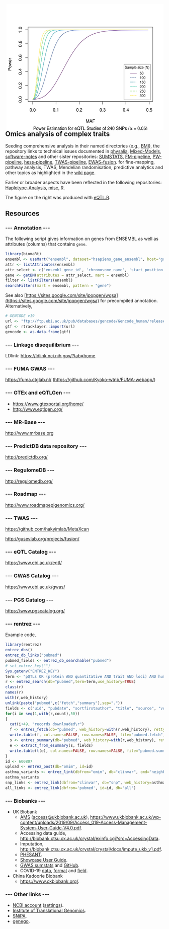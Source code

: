 <img src="eQTL/eQTL.png" height="400" width="500" align="right">

## Omics analysis of complex traits

Seeding comprehensive analysis in their named directories (e.g., [BMI](BMI)), the repository links to technical issues documented in [physalia](https://github.com/jinghuazhao/physalia), [Mixed-Models](https://github.com/jinghuazhao/Mixed-Models), [software-notes](https://github.com/jinghuazhao/software-notes) and other sister repositories: 
[SUMSTATS](https://github.com/jinghuazhao/SUMSTATS),
[FM-pipeline](https://github.com/jinghuazhao/FM-pipeline),
[PW-pipeline](https://github.com/jinghuazhao/PW-pipeline),
[hess-pipeline](https://github.com/jinghuazhao/hess-pipeline),
[TWAS-pipeline](https://github.com/jinghuazhao/TWAS-pipeline),
[EWAS-fusion](https://github.com/jinghuazhao/EWAS-fusion).
for fine-mapping, pathway analysis, TWAS, Mendelian randomisation, predictive analytics and other topics as highlighted in the [wiki page](https://github.com/jinghuazhao/Omics-analysis/wiki).

Earlier or broader aspects have been reflected in the following repositories: [Haplotype-Analysis](https://github.com/jinghuazhao/Haplotype-Analysis), [misc](https://github.com/jinghuazhao/misc), [R](https://github.com/jinghuazhao/R).

The figure on the right was produced with [eQTL.R](eQTL/eQTL.R).

## Resources

### --- Annotation ---

The following script gives information on genes from ENSEMBL as well as attributes (columns) that contains `gene`.
```r
library(biomaRt)
ensembl <- useMart("ensembl", dataset="hsapiens_gene_ensembl", host="grch37.ensembl.org", path="/biomart/martservice")
attr <- listAttributes(ensembl)
attr_select <- c('ensembl_gene_id', 'chromosome_name', 'start_position', 'end_position', 'description', 'hgnc_symbol', 'transcription_start_site')
gene <- getBM(attributes = attr_select, mart = ensembl)
filter <- listFilters(ensembl)
searchFilters(mart = ensembl, pattern = "gene")
```
See also [https://sites.google.com/site/jpopgen/wgsa](https://sites.google.com/site/jpopgen/wgsa) for precompiled annotation. Alternatively, 
```r
# GENCODE v19
url <- "ftp://ftp.ebi.ac.uk/pub/databases/gencode/Gencode_human/release_19/gencode.v19.chr_patch_hapl_scaff.annotation.gtf.gz"
gtf <- rtracklayer::import(url)
gencode <- as.data.frame(gtf)
```

### --- Linkage disequilibrium ---

LDlink: https://ldlink.nci.nih.gov/?tab=home.

### --- FUMA GWAS ---

https://fuma.ctglab.nl/ (https://github.com/Kyoko-wtnb/FUMA-webapp/)

### --- GTEx and eQTLGen ---

* https://www.gtexportal.org/home/
* http://www.eqtlgen.org/

### --- MR-Base ---

http://www.mrbase.org

### --- PredictDB data repository ---

http://predictdb.org/

### --- RegulomeDB ---

http://regulomedb.org/

### --- Roadmap ---

http://www.roadmapepigenomics.org/

### --- TWAS ---

https://github.com/hakyimlab/MetaXcan

http://gusevlab.org/projects/fusion/

### --- eQTL Catalog ---

https://www.ebi.ac.uk/eqtl/

### --- GWAS Catalog ---

https://www.ebi.ac.uk/gwas/

### --- PGS Catalog ---

https://www.pgscatalog.org/

### --- rentrez ---

Example code,
```r
library(rentrez)
entrez_dbs()
entrez_db_links("pubmed")
pubmed_fields <- entrez_db_searchable("pubmed")
# set_entrez_key("")
Sys.getenv("ENTREZ_KEY")
term <- "pQTLs OR (protein AND quantitative AND trait AND loci) AND human [MH] AND (plasma OR Serum)"
r <- entrez_search(db="pubmed",term=term,use_history=TRUE)
class(r)
names(r)
with(r,web_history)
unlink(paste("pubmed",c("fetch","summary"),sep="."))
fields <- c("uid", "pubdate", "sortfirstauthor", "title", "source", "volume", "pages")
for(i in seq(1,with(r,count),50))
{
  cat(i+49, "records downloaded\r")
  f <- entrez_fetch(db="pubmed", web_history=with(r,web_history), rettype="text", retmax=50, retstart=i)
  write.table(f, col.names=FALSE, row.names=FALSE, file="pubmed.fetch", append=TRUE)
  s <- entrez_summary(db="pubmed", web_history=with(r,web_history), rettype="text", retmax=50, retstart=i)
  e <- extract_from_esummary(s, fields)
  write.table(t(e), col.names=FALSE, row.names=FALSE, file="pubmed.summary", append=TRUE, sep="\t")
}
id <- 600807
upload <- entrez_post(db="omim", id=id)
asthma_variants <- entrez_link(dbfrom="omim", db="clinvar", cmd="neighbor_history", web_history=upload)
asthma_variants
snp_links <- entrez_link(dbfrom="clinvar", db="snp", web_history=asthma_variants$web_histories$omim_clinvar, cmd="neighbor_history")
all_links <- entrez_link(dbfrom='pubmed', id=id, db='all')
```

### --- Biobanks ---

* UK Biobank
  * [AMS](http://amsportal.ukbiobank.ac.uk/) (access@ukbiobank.ac.uk), https://www.ukbiobank.ac.uk/wp-content/uploads/2019/09/Access_019-Access-Management-System-User-Guide-V4.0.pdf.
  * Accessing data guide, http://biobank.ctsu.ox.ac.uk/crystal/exinfo.cgi?src=AccessingData.
  * Imputation, http://biobank.ctsu.ox.ac.uk/crystal/crystal/docs/impute_ukb_v1.pdf.
  * [PHESANT](https://github.com/MRCIEU/PHESANT).
  * [Showcase User Guide](http://biobank.ctsu.ox.ac.uk/~bbdatan/ShowcaseUserGuide.pdf).
  * [GWAS sumstats](http://www.nealelab.is/blog/2019/9/16/biomarkers-gwas-results) and [GitHub](https://github.com/Nealelab/UK_Biobank_GWAS).
  * COVID-19 [data](http://biobank.ndph.ox.ac.uk/ukb/exinfo.cgi?src=COVID19), [format](http://biobank.ndph.ox.ac.uk/ukb/exinfo.cgi?src=COVID19_tests) and [field](http://biobank.ctsu.ox.ac.uk/ukb/field.cgi?id=40100).
* China Kadoorie Biobank
  * https://www.ckbiobank.org/.

### --- Other links ---

* [NCBI account](https://www.ncbi.nlm.nih.gov/myncbi/) ([settings](https://www.ncbi.nlm.nih.gov/account/settings/)).
* [Institute of Translational Genomics](https://github.com/hmgu-itg).
* [SNiPA](https://snipa.helmholtz-muenchen.de/snipa3/).
* [genego](https://portal.genego.com/).
